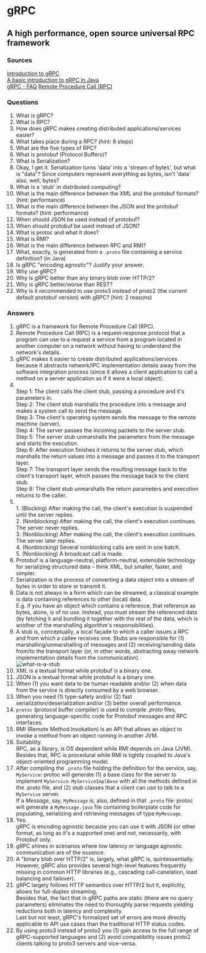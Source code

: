 # gRPC
## A high performance, open source universal RPC framework

### Sources
[Introduction to gRPC](https://grpc.io/docs/what-is-grpc/introduction/)<br/>
[A basic introduction to gRPC in Java](https://grpc.io/docs/languages/java/basics/)<br/>
[gRPC - FAQ](https://grpc.io/docs/what-is-grpc/faq/)
[Remote Procedure Call (RPC)](https://searchapparchitecture.techtarget.com/definition/Remote-Procedure-Call-RPC)

### Questions
1. What is gRPC?
2. What is RPC?
3. How does gRPC makes creating distributed applications/services easier?
4. What takes place during a RPC? (hint: 8 steps)
5. What are the five types of RPC?
6. What is protobuf (Protocol Buffers)?
7. What is Serialization?
8. Okay, I get it. Serialization turns 'data' into a 'stream of bytes', but what is "data"? Since computers represent everything as bytes, isn't 'data' also, well, bytes?
9. What is a 'stub' in distributed computing?
10. What is the main difference between the XML and the protobuf formats? (hint: performance)
11. What is the main difference between the JSON and the protobuf formats? (hint: performance)
12. When should JSON be used instead of protobuf?
13. When should protobuf be used instead of JSON?
14. What is protoc and what it does?
15. What is RMI?
16. What is the main difference between RPC and RMI?
17. What, exactly, is generated from a `.proto` file containing a service definition? (in Java)
18. Is gRPC "encoding agnostic"? Justify your answer.
19. Why use gRPC?
20. Why is gRPC better than any binary blob over HTTP/2?
21. Why is gRPC better/worse than REST?
22. Why is it recommended to use proto3 instead of proto2 (the current default protobuf version) with gRPC? (hint: 2 reasons)

### Answers
1. gRPC is a framework for Remote Procedure Call (RPC).
2. Remote Procedure Call (RPC) is a request-response protocol that a program can use to a request a service from a program located in another computer on a network without having to understand the network's details.
3. gRPC makes it easier to create distributed applications/services because it abstracts network/IPC implementation details away from the software integration process (since it allows a client application to call a method on a server application as if it were a local object).
4. <br/>Step 1: The client calls the client stub, passing a procedure and it's parameters in.<br/>Step 2: The client stub marshalls the procedure into a message and makes a system call to send the message.<br/>Step 3: The client's operating system sends the message to the remote machine (server).<br/>Step 4: The server passes the incoming packets to the server stub.<br/>Step 5: The server stub unmarshalls the parameters from the message and starts the execution.</br>Step 6: After execution finishes it returns to the server stub, which marshalls the return values into a message and passes it to the transport layer.<br/>Step 7: The transport layer sends the resulting message back to the client's transport layer, which passes the message back to the client stub.<br/>Step 8: The client stub unmarshalls the return parameters and execution returns to the caller.
5. <br/>1. (Blocking) After making the call, the client's execution is suspended until the server replies.<br/> 2. (Nonblocking) After making the call, the client's execution continues. The server never replies.<br/>3. (Nonblocking) After making the call, the client's execution continues. The server later replies.<br/>4. (Nonblocking) Several nonblocking calls are sent in one batch.<br/>5. (Nonblocking) A broadcast call is made.<br/>
6. Protobuf is a language-neutral, platform-neutral, extensible technology for serializing structured data – think XML, but smaller, faster, and simpler.
7. Serialization is the process of converting a data object into a stream of bytes in order to store or transmit it.
8. Data is not always in a form which can be streamed, a classical example is data containing references to other (local) data.<br/> E.g. if you have an object which contains a reference, that reference as bytes, alone, is of no use. Instead, you must stream the referenced data (by fetching it and bundling it together with the rest of the data, which is another of the marshalling algorithm's responsibilities).
9. A stub is, conceptually, a local façade to which a caller issues a RPC and from which a callee receives one. Stubs are responsible for (1) marshalling/unmarshalling of messages and (2) receiving/sending data from/to the transport layer (or, in other words, abstracting away network implementation details from the communication).<br/>![what-is-a-stub](https://user-images.githubusercontent.com/79336695/135722178-61e3dee9-761c-4f93-bc9e-3ff41622b91d.png)
10. XML is a textual format while protobuf is a binary one.
11. JSON is a textual format while protobuf is a binary one.
12. When (1) you want data to be human readable and/or (2) when data from the service is directly consumed by a web browser.
13. When you need (1) type-safety and/or (2) fast serialization/deserialization and/or (3) better overall performance.
14. `protoc` (protocol buffer compiler) is used to compile *.proto* files, generating language-specific code for Protobuf messages and RPC interfaces.
15. RMI (Remote Method Invokation) is an API that allows an object to invoke a method from an object running in another JVM.
16. Suitability.<br/>RPC, as a library, is OS dependent while RMI depends on Java (JVM). Besides that, RPC is procedural while RMI is tightly coupled to Java's object-oriented programming model.
17. After compiling the `.proto` file holding the definition for the service, say, `MyService`: protoc will generate (1) a base class for the server to implement `MyService.MyServiceImplBase` with all the methods defined in the .proto file, and (2) stub classes that a client can use to talk to a `MyService` server.<br/>If a *Message*, say, `MyMessage` is, also, defined in that `.proto` file: protoc will generate a `MyMessage.java` file containing boilerplate code for populating, serializing and retrieving messages of type `MyMessage`.
18. Yes.<br/>gRPC is encoding agnostic because you can use it with JSON (or other format, as long as it's a supported one) and not, necessarily, with Protobuf only.
19. gRPC shines in scenarios where low latency or language agnostic communication are of the essence.
20. A "binary blob over HTTP/2" is, largely, what gRPC is, quintessentially. However, gRPC also provides several high-level features frequently missing in common HTTP libraries (e.g., cascading call-canelation, load balancing and failover).
21. gRPC largely follows HTTP semantics over HTTP/2 but it, explicitly, allows for full-duplex streaming.<br/>Besides that, the fact that in gRPC paths are static (there are no query parameters) eliminates the need to thoroughly parse requests yielding reductions both in latency and complexity.<br/>Last but not least, gRPC's formalized set of errors are more directly applicable to API use cases than the traditional HTTP status codes. 
22. By using proto3 instead of proto2 you (1) gain access to the full range of gRPC-supported languages and (2) avoid compatibility issues proto2 clients talking to proto3 servers and vice-versa.
